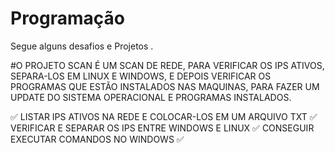 # Programação

Segue alguns desafios e Projetos .

#O PROJETO SCAN 
 É UM SCAN DE REDE, PARA VERIFICAR OS IPS ATIVOS, SEPARA-LOS EM LINUX E WINDOWS, E DEPOIS VERIFICAR OS PROGRAMAS QUE ESTÃO INSTALADOS NAS MAQUINAS, PARA FAZER UM UPDATE DO SISTEMA OPERACIONAL E PROGRAMAS INSTALADOS.
 
 :white_check_mark:	 LISTAR IPS ATIVOS NA REDE E COLOCAR-LOS EM UM ARQUIVO TXT
 :white_check_mark:	 VERIFICAR E SEPARAR OS IPS ENTRE WINDOWS E LINUX
 :white_check_mark:	 CONSEGUIR EXECUTAR COMANDOS NO WINDOWS
 :white_check_mark:	 
